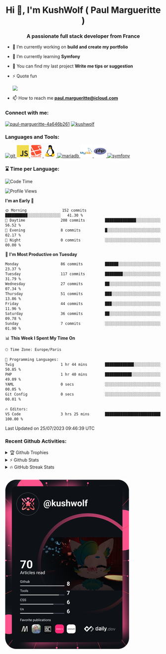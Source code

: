<h1 align="center">Hi 👋, I'm KushWolf ( Paul Margueritte )</h1>
<h3 align="center">A passionate full stack developer from France</h3>


- 🔭 I’m currently working on **build and create my portfolio**

- 🌱 I’m currently learning **Symfony**

- 🤝 You can find my last project **Write me tips or suggestion**

- ⚡ Quote fun <p><img align="center" src="https://camo.githubusercontent.com/6b24ca7563a732f4b02e4d4db85216e1308ae8e9d33e9eca447d5dd2cfc1b5ca/68747470733a2f2f726561646d652d6a6f6b65732e76657263656c2e6170702f6170693f6267436f6c6f723d2532333231323532392674657874436f6c6f723d2532336666646464322671436f6c6f723d2532336639343134342661436f6c6f723d25323339306265366426626f72646572436f6c6f723d25323366396337346626636f6465436f6c6f723d253233663963373466" /></p>


- 📫 How to reach me **paul.margueritte@icloud.com**

<h3 align="left">Connect with me:</h3>
<p align="left">
<a href="https://linkedin.com/in/paul-margueritte-4a646b261" target="blank"><img align="center" src="https://raw.githubusercontent.com/rahuldkjain/github-profile-readme-generator/master/src/images/icons/Social/linked-in-alt.svg" alt="paul-margueritte-4a646b261" height="30" width="40" /></a>
<a href="https://discord.gg/kushwolf" target="blank"><img align="center" src="https://raw.githubusercontent.com/rahuldkjain/github-profile-readme-generator/master/src/images/icons/Social/discord.svg" alt="kushwolf" height="30" width="40" /></a>
</p>

<h3 align="left">Languages and Tools:</h3>
<p align="left"> <a href="https://git-scm.com/" target="_blank" rel="noreferrer"> <img src="https://www.vectorlogo.zone/logos/git-scm/git-scm-icon.svg" alt="git" width="40" height="40"/> </a> <a href="https://developer.mozilla.org/en-US/docs/Web/JavaScript" target="_blank" rel="noreferrer"> <img src="https://raw.githubusercontent.com/devicons/devicon/master/icons/javascript/javascript-original.svg" alt="javascript" width="40" height="40"/> </a> <a href="https://laravel.com/" target="_blank" rel="noreferrer"> <img src="https://raw.githubusercontent.com/devicons/devicon/master/icons/laravel/laravel-plain-wordmark.svg" alt="laravel" width="40" height="40"/> </a> <a href="https://www.linux.org/" target="_blank" rel="noreferrer"> <img src="https://raw.githubusercontent.com/devicons/devicon/master/icons/linux/linux-original.svg" alt="linux" width="40" height="40"/> </a> <a href="https://mariadb.org/" target="_blank" rel="noreferrer"> <img src="https://www.vectorlogo.zone/logos/mariadb/mariadb-icon.svg" alt="mariadb" width="40" height="40"/> </a> <a href="https://www.mysql.com/" target="_blank" rel="noreferrer"> <img src="https://raw.githubusercontent.com/devicons/devicon/master/icons/mysql/mysql-original-wordmark.svg" alt="mysql" width="40" height="40"/> </a> <a href="https://www.php.net" target="_blank" rel="noreferrer"> <img src="https://raw.githubusercontent.com/devicons/devicon/master/icons/php/php-original.svg" alt="php" width="40" height="40"/> </a> <a href="https://symfony.com" target="_blank" rel="noreferrer"> <img src="https://symfony.com/logos/symfony_black_03.svg" alt="symfony" width="40" height="40"/> </a> </p> 

<h3 align="left">⌛ Time per Language:</h3>

<!--START_SECTION:stats-->
![Code Time](http://img.shields.io/badge/Code%20Time-5%20hrs%2029%20mins-blue)

![Profile Views](http://img.shields.io/badge/Profile%20Views-157-blue)

**I'm an Early 🐤** 

```text
🌞 Morning                152 commits         ██████████░░░░░░░░░░░░░░░   41.30 % 
🌆 Daytime                208 commits         ██████████████░░░░░░░░░░░   56.52 % 
🌃 Evening                8 commits           █░░░░░░░░░░░░░░░░░░░░░░░░   02.17 % 
🌙 Night                  0 commits           ░░░░░░░░░░░░░░░░░░░░░░░░░   00.00 % 
```
📅 **I'm Most Productive on Tuesday** 

```text
Monday                   86 commits          ██████░░░░░░░░░░░░░░░░░░░   23.37 % 
Tuesday                  117 commits         ████████░░░░░░░░░░░░░░░░░   31.79 % 
Wednesday                27 commits          ██░░░░░░░░░░░░░░░░░░░░░░░   07.34 % 
Thursday                 51 commits          ███░░░░░░░░░░░░░░░░░░░░░░   13.86 % 
Friday                   44 commits          ███░░░░░░░░░░░░░░░░░░░░░░   11.96 % 
Saturday                 36 commits          ██░░░░░░░░░░░░░░░░░░░░░░░   09.78 % 
Sunday                   7 commits           ░░░░░░░░░░░░░░░░░░░░░░░░░   01.90 % 
```


📊 **This Week I Spent My Time On** 

```text
🕑︎ Time Zone: Europe/Paris

💬 Programming Languages: 
Twig                     1 hr 44 mins        █████████████░░░░░░░░░░░░   50.85 % 
PHP                      1 hr 40 mins        ████████████░░░░░░░░░░░░░   49.09 % 
YAML                     0 secs              ░░░░░░░░░░░░░░░░░░░░░░░░░   00.05 % 
Git Config               0 secs              ░░░░░░░░░░░░░░░░░░░░░░░░░   00.01 % 

🔥 Editors: 
VS Code                  3 hrs 25 mins       █████████████████████████   100.00 % 
```


 Last Updated on 25/07/2023 09:46:39 UTC
<!--END_SECTION:stats-->
</details>


<h3 align="left">Recent Github Activities:</h3>

<details>
  <summary>🏆 Github Trophies</summary>
  <br>
      <p align="left"> <a href="https://github.com/ryo-ma/github-profile-trophy"><img src="https://github-profile-trophy.vercel.app/?username=paulmargueritteoclockstudent&theme=discord&column=4&margin-w=15&margin-h=15&no-bg=true" alt="paulmargueritteoclockstudent" /></a> </p>
</details>

<details>
  <summary>⚡ Github Stats</summary>
  <br>
    <p>&nbsp;<img align="center" src="https://github-readme-stats.vercel.app/api?username=paulmargueritteoclockstudent&show_icons=true&theme=tokyonight&locale=en" alt="paulmargueritteoclockstudent" /></p>
</details>

<details>
  <summary>🔥 GitHub Streak Stats</summary>
  <br>
    <p><img align="center" src="https://github-readme-streak-stats.herokuapp.com/?user=paulmargueritteoclockstudent&theme=dark" alt="paulmargueritteoclockstudent" /></p>
</details>

<br>

<a href="https://app.daily.dev/kushwolf"><img src="https://github.com/PaulMargueritteOclockStudent/PaulMargueritteOclockStudent/blob/main/devcard.svg" width="400" alt="Paul's Dev Card"/></a>
